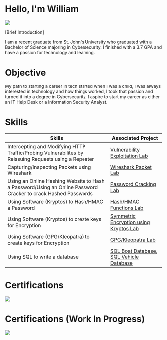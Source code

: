 # Hello, I'm William

<a href="https://www.linkedin.com/in/william-lentini-a0b38a234"><img src="https://img.shields.io/badge/-LinkedIn-0072b1?&style=for-the-badge&logo=linkedin&logoColor=white" /></a>

[Brief Introduction]

I am a recent graduate from St. John's University who graduated with a Bachelor of Science majoring in Cybersecurity. I finished with a 3.7 GPA and have a passion for technology and learning.

# Objective

My path to starting a career in tech started when I was a child, I was always interested in technology and how things worked, I took that passion and turned it into a degree in Cybersecurity. I aspire to start my career as either an IT Help Desk or a Information Security Analyst.

# Skills

| Skills                                      | Associated Project            |
|--------------------------------------------|-------------------------------|
| Intercepting and Modifying HTTP Traffic/Probing Vulnerabilites by Reissuing Requests using a Repeater    | <a href="https://docs.google.com/document/d/1G0kRI1qGbCPXHhijxz3moLuDKWLonv7gxHNY0yE71-k/edit?tab=t.0">Vulnerability Exploitation Lab</a>|
| Capturing/Inspecting Packets using Wireshark | <a href="https://docs.google.com/document/d/15eplFJDb11rc7R5M3-FOXbAJGs55WY1pU5BFO-rIF0c/edit">Wireshark Packet Lab</a>|
| Using an Online Hashing Website to Hash a Password/Using an Online Password Cracker to crack Hashed Passwords | <a href="https://docs.google.com/document/d/1NplAaeNaWqi3Sy_2CJFzFhkANNhwX-xLbqm9XuTKdIc/edit?tab=t.0">Password Cracking Lab</a>|
| Using Software (Kryptos) to Hash/HMAC a Password | <a href="https://docs.google.com/document/d/1U5FVmxTzIrXbJSo1Jk0rG1kVlQpKt9kKZfH-riy-HPo/edit?tab=t.0">Hash/HMAC Functions Lab</a>|
| Using Software (Kryptos) to create keys for Encryption | <a href="https://docs.google.com/document/d/1LPhNeeiGT36V59iqmKc6l-Dmv_Fi1JDeC3ex4DGrMvo/edit?tab=t.0">Symmetric Encryption using Kryptos Lab</a>|
| Using Software (GPG/Kleopatra) to create keys for Encryption | <a href="https://docs.google.com/document/d/1lc-uE7f-F22aRpvmfsFxRCiP_kn8fIqTESNyyrjqlbA/edit?tab=t.0">GPG/Kleopatra Lab</a>|
| Using SQL to write a database | <a href="https://docs.google.com/document/d/1g_hADhYiGNlg38uUroT7gDgFnu_PR9SPaisRAl72XSs/edit?tab=t.0">SQL Boat Database, </a> <a href="https://docs.google.com/document/d/1f3cZiS6KK4Osuyfcrti0V_zWlTdqeWOaefHhTZUNDo4/edit?tab=t.0">SQL Vehicle Database </a>|


# Certifications
<img src="https://img.shields.io/badge/-security%2B-FF0000?&style=for-the-badge&logo=CompTIA&logoColor=white" />

# Certifications (Work In Progress)
<img src="https://img.shields.io/badge/-network%2B-007ACC?&style=for-the-badge&logo=CompTIA&logoColor=white" />

